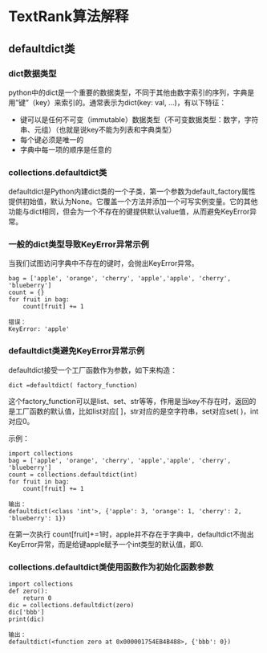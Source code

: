 # TextRank算法解释
## defaultdict类
### dict数据类型
python中的dict是一个重要的数据类型，不同于其他由数字索引的序列，字典是用”键”（key）来索引的。通常表示为dict(key: val, …)，有以下特征：
   - 键可以是任何不可变（immutable）数据类型（不可变数据类型：数字，字符串、元组）（也就是说key不能为列表和字典类型）
   - 每个键必须是唯一的
   - 字典中每一项的顺序是任意的
   
### collections.defaultdict类
defaultdict是Python内建dict类的一个子类，第一个参数为default_factory属性提供初始值，默认为None。它覆盖一个方法并添加一个可写实例变量。它的其他功能与dict相同，但会为一个不存在的键提供默认value值，从而避免KeyError异常。

### 一般的dict类型导致KeyError异常示例
当我们试图访问字典中不存在的键时，会抛出KeyError异常。

    bag = ['apple', 'orange', 'cherry', 'apple','apple', 'cherry', 'blueberry'] 
    count = {} 
    for fruit in bag: 
        count[fruit] += 1 
    
    错误： 
    KeyError: 'apple'
### defaultdict类避免KeyError异常示例
defaultdict接受一个工厂函数作为参数，如下来构造：

    dict =defaultdict( factory_function)

这个factory_function可以是list、set、str等等，作用是当key不存在时，返回的是工厂函数的默认值，比如list对应[ ]，str对应的是空字符串，set对应set( )，int对应0。

示例：

    import collections 
    bag = ['apple', 'orange', 'cherry', 'apple','apple', 'cherry', 'blueberry'] 
    count = collections.defaultdict(int) 
    for fruit in bag: 
        count[fruit] += 1 
    
    输出： 
    defaultdict(<class 'int'>, {'apple': 3, 'orange': 1, 'cherry': 2, 'blueberry': 1})
    
在第一次执行 count[fruit]+=1时，apple并不存在于字典中，defaultdict不抛出KeyError异常，而是给键apple赋予一个int类型的默认值，即0.

### collections.defaultdict类使用函数作为初始化函数参数

    import collections 
    def zero():
        return 0 
    dic = collections.defaultdict(zero) 
    dic['bbb'] 
    print(dic) 
    
    输出： 
    defaultdict(<function zero at 0x000001754EB4B488>, {'bbb': 0})
